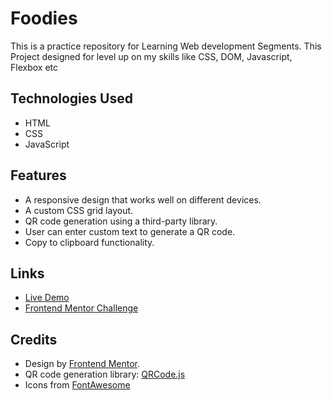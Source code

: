 # Foodies
This is a practice repository for Learning Web development Segments. This Project designed for level up on my skills like CSS, DOM, Javascript, Flexbox etc


## Technologies Used

- HTML
- CSS
- JavaScript

## Features

- A responsive design that works well on different devices.
- A custom CSS grid layout.
- QR code generation using a third-party library.
- User can enter custom text to generate a QR code.
- Copy to clipboard functionality.

## Links

- [Live Demo](https://shetu-vai-foodies.netlify.app/)
- [Frontend Mentor Challenge](https://www.youtube.com/@CodeWithMohaimin)

## Credits

- Design by [Frontend Mentor](https://www.youtube.com/@CodeWithMohaimin).
- QR code generation library: [QRCode.js](https://www.youtube.com/@CodeWithMohaimin)
- Icons from [FontAwesome](https://www.youtube.com/@CodeWithMohaimin)
